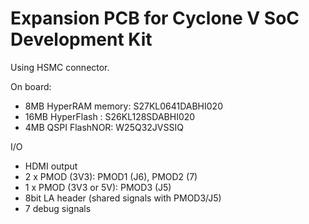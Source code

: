 # Expansion PCB for Cyclone V SoC Development Kit

Using HSMC connector.

On board:
- 8MB HyperRAM memory: S27KL0641DABHI020
- 16MB HyperFlash : S26KL128SDABHI020
- 4MB QSPI FlashNOR: W25Q32JVSSIQ

I/O
- HDMI output
- 2 x PMOD (3V3): PMOD1 (J6), PMOD2 (7)
- 1 x PMOD (3V3 or 5V): PMOD3 (J5)
- 8bit LA header (shared signals with PMOD3/J5)
- 7 debug signals

